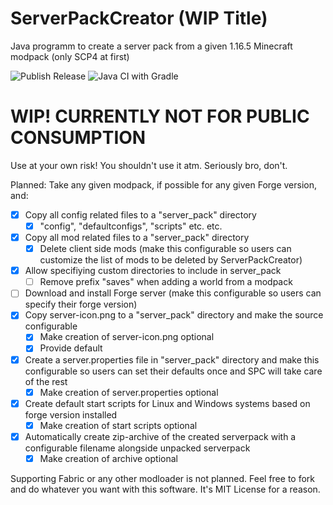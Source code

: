 # ServerPackCreator (WIP Title)
Java programm to create a server pack from a given 1.16.5 Minecraft modpack (only SCP4 at first)

![Publish Release](https://github.com/Griefed/ServerPackCreator/workflows/Publish%20Release/badge.svg)
![Java CI with Gradle](https://github.com/Griefed/ServerPackCreator/workflows/Java%20CI%20with%20Gradle/badge.svg)

# WIP! CURRENTLY NOT FOR PUBLIC CONSUMPTION
Use at your own risk! You shouldn't use it atm.
Seriously bro, don't.

Planned:
Take any given modpack, if possible for any given Forge version, and:
- [X] Copy all config related files to a "server_pack" directory
  - [X] "config", "defaultconfigs", "scripts" etc. etc.
- [X] Copy all mod related files to a "server_pack" directory
  - [X] Delete client side mods (make this configurable so users can customize the list of mods to be deleted by ServerPackCreator)
- [X] Allow specifiying custom directories to include in server_pack
  - [ ] Remove prefix "saves" when adding a world from a modpack
- [ ] Download and install Forge server (make this configurable so users can specify their forge version)
- [X] Copy server-icon.png to a "server_pack" directory and make the source configurable
  - [X] Make creation of server-icon.png optional
  - [X] Provide default
- [X] Create a server.properties file in "server_pack" directory and make this configurable so users can set their defaults once and SPC will take care of the rest
  - [X] Make creation of server.properties optional
- [X] Create default start scripts for Linux and Windows systems based on forge version installed
  - [X] Make creation of start scripts optional
- [X] Automatically create zip-archive of the created serverpack with a configurable filename alongside unpacked serverpack
  - [X] Make creation of archive optional
    
Supporting Fabric or any other modloader is not planned. Feel free to fork and do whatever you want with this software. It's MIT License for a reason.